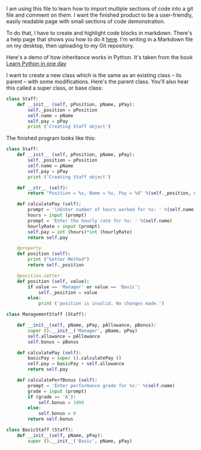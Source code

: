 I am using this file to learn how to import multiple sections of code into a git file and comment on them. I want the finished product to be a user-friendly, easily readable page with small sections of code demonstration. 

To do that, I have to create and highlight code blocks in markdown. There's a help page that shows you how to do it [here](https://help.github.com/articles/creating-and-highlighting-code-blocks/). I'm writing in a Markdown file on my desktop, then uploading to my Git repository. 

Here's a demo of how inheritance works in Python. It's taken from the book [Learn Python in one day](https://www.amazon.com/Python-Beginners-Hands-Project-Project-ebook/dp/B00R9JPDN4)

I want to create a new class which is the same as an existing class – its parent – with some modifications. 
Here's the parent class. You'll also hear this called a super class, or base class: 

```Python
class Staff:
    def __init__ (self, pPosition, pName, pPay):
        self._position = pPosition
        self.name = pName
        self.pay = pPay
        print ('Creating Staff object')
```



The finished program looks like this:

```Python
class Staff:
    def __init__ (self, pPosition, pName, pPay):
        self._position = pPosition
        self.name = pName
        self.pay = pPay
        print ('Creating Staff object')

    def __str__ (self):
        return "Position = %s, Name = %s, Pay = %d" %(self._position, self.name, self.pay)

    def calculatePay (self):
        prompt = '\nEnter number of hours worked for %s: ' %(self.name)
        hours = input (prompt)
        prompt = 'Enter the hourly rate for %s: ' %(self.name)
        hourlyRate = input (prompt)
        self.pay = int (hours)*int (hourlyRate)
        return self.pay

    @property
    def position (self):
        print ("Getter Method")
        return self._position

    @position.setter
    def position (self, value):
        if value == 'Manager' or value == 'Basic':
            self._position = value
        else:
            print ('position is invalid. No changes made.')

class ManagementStaff (Staff):

    def __init__(self, pName, pPay, pAllowance, pBonus):
        super ().__init__('Manager', pName, pPay)
        self.allowance = pAllowance
        self.bonus = pBonus

    def calculatePay (self):
        basicPay = super ().calculatePay ()
        self.pay = basicPay + self.allowance 
        return self.pay

    def calculatePerfBonus (self):
        prompt = 'Enter performance grade for %s:' %(self.name)
        grade = input (prompt)
        if (grade == 'A'):
            self.bonus = 1000
        else:
            self.bonus = 0
        return self.bonus

class BasicStaff (Staff):
    def __init__(self, pName, pPay):
        super ().__init__('Basic', pName, pPay)
```        
